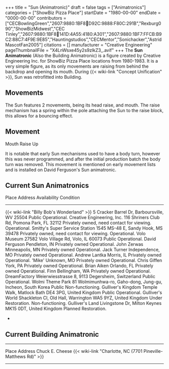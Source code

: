+++
title = "Sun (Animatronic)"
draft = false
tags = ["Animatronics"]
categories = ["ShowBiz Pizza Place"]
startDate = "1980-00-00"
endDate = "0000-00-00"
contributors = ["CECBowlingGreen","2607:9880:1BF8:100:D92C:9888:F80C:291B","Rexburg090","ShowBizMidwest","CEC Tinley","2607:9880:1BF8:100:141D:4A55:4180:A301","2607:9880:1BF7:FFCB:B9C2:88C7:4F9E:9E85","Hauntingstudios","CECMentor","Sonichacker","AstridMascotFan2005"]
citations = []
manufacturer = "Creative Engineering"
pageThumbnailFile = "X4LnWsxe45y2s9zlkZ3_.avif"
+++
The **Sun Animatronic** (Also the Building Animatronic) is a figure created by Creative Engineering Inc. for ShowBiz Pizza Place locations from 1980-1983. It is a very simple figure, as its only movements are raising from behind the backdrop and opening its mouth. During {{< wiki-link "Concept Unification" >}}, Sun was retrofitted into Building.

## Movements

The Sun features 2 movements, being its head raise, and mouth. The raise mechanism has a spring within the pole attaching the Sun to the raise block, this allows for a bouncing effect.

  Movement
  ----------
  Mouth
  Raise Up

It is notable that early Sun mechanisms used to have a body turn, however this was never programmed, and after the initial production batch the body turn was removed. This movement is mentioned on early movement lists and is installed on David Ferguson's Sun animatronic.

## Current Sun Animatronics

  Place                                             Address                                                       Availability                                 Condition
  ------------------------------------------------- ------------------------------------------------------------- -------------------------------------------- ------------------
  {{< wiki-link "Billy Bob's Wonderland" >}}   5 Cracker Barrel Dr, Barboursville, WV 25504                  Public                                       Operational.
  Creative Engineering, Inc.                        116 Shriners Club Rd, Pomona Park, FL 32112                   Privately owned, need contact for viewing.   Operational.
  Smitty's Super Service Station                   1545 MS-48 E, Sandy Hook, MS 39478                            Privately owned, need contact for viewing.   Operational.
  Volo Museum                                       27582 Volo Village Rd, Volo, IL 60073                         Public                                       Operational.
  David Ferguson                                    Pendleton, IN                                                 Privately owned                              Operational.
  John Zerwas                                       Minneapolis, MN                                               Privately owned                              Operational.
  Jack Turner                                       Independence, MO                                              Privately owned                              Operational.
  Andrew Lantka                                     Morris, IL                                                    Privately owned                              Operational.
  'Mike'                                          Unknown, MO                                                   Privately owned                              Operational.
  Chris Giffen                                      York, PA                                                      Privately owned                              Operational.
  Brian Aiken                                       Orlando, FL                                                   Privately owned                              Operational.
  Finn                                              Bellingham, WA                                                Privately owned                              Operational.
  DreamFactory                                      Weierwiesstrasse 8, 9113 Degersheim, Switzerland              Public                                       Operational.
  Wolmi Theme Park                                  81 Wolmimunhwa-ro, Gaho-dong, Jung-gu, Incheon, South Korea   Public                                       Non-functioning.
  Gulliver's Kingdom                               Temple Walk, Matlock Bath DE4 3PG, United Kingdom             Public                                       Operational.
  Gulliver's World                                 Shackleton Cl, Old Hall, Warrington WA5 9YZ, United Kingdom   Under Restoration.                           Non-functioning.
  Gulliver's Land                                  Livingstone Dr, Milton Keynes MK15 0DT, United Kingdom        Planned Restoration.                         

- 

## Current Building Animatronic

  ----------------- --------------------------------------------------------------------
  Place             Address
  Chuck E. Cheese   {{< wiki-link "Charlotte, NC (7701 Pineville-Matthews Rd)" >}}
  ----------------- --------------------------------------------------------------------
